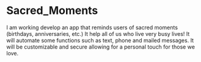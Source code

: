 # Sacred_Moments
I am working develop an app that reminds users of sacred moments (birthdays, anniversaries, etc.) It help all of us who live very busy lives! It will automate some functions such as text, phone and mailed messages. It will be customizable and secure allowing for a personal touch for those we love. 
